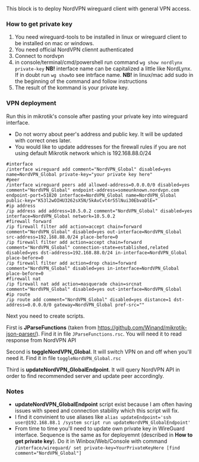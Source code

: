 This block is to deploy NordVPN wireguard client with general VPN access.

### How to get private key
1. You need wireguard-tools to be installed in linux or wireguard client to be installed on mac or windows.
2. You need official NordVPN cliennt authenticated
3. Connect to nordvpn
4. in console/terminal/cmd/powershell run command `wg show nordlynx private-key` **NB!** interface name can be capitalized a little like NordLynx. If in doubt run `wg show`to see intrface name. **NB!** in linux/mac add sudo in the beginning of the command and follow instructions
5. The result of the kommand is your private key.


### VPN deployment
Run this in mikrotik's console after pasting your private key into wireguard interface.
* Do not worry about peer's address and public key. It will be updated with correct ones later.
* You would like to update addresses for the firewall rules if you are not using default Mikrotik network which is 192.168.88.0/24

```
#interface
/interface wireguard add comment="NordVPN_Global" disabled=yes name=NordVPN_Global private-key="your private key here"
#peer
/interface wireguard peers add allowed-address=0.0.0.0/0 disabled=yes comment="NordVPN_Global" endpoint-address=someunknown.nordvpn.com endpoint-port=51820 interface=NordVPN_Global name=NordVPN_Global public-key="K53l2wOIHU3262sX5N/5kAvCvt4r55lNui30EbvaDlE="
#ip address
/ip address add address=10.5.0.2 comment="NordVPN_Global" disabled=yes interface=NordVPN_Global network=10.5.0.2
#firewall forward
/ip firewall filter add action=accept chain=forward comment="NordVPN_Global" disabled=yes out-interface=NordVPN_Global src-address=192.168.88.0/24 place-before=0
/ip firewall filter add action=accept chain=forward comment="NordVPN_Global" connection-state=established,related disabled=yes dst-address=192.168.88.0/24 in-interface=NordVPN_Global place-before=0
/ip firewall filter add action=drop chain=forward comment="NordVPN_Global" disabled=yes in-interface=NordVPN_Global place-before=0
#firewall nat
/ip firewall nat add action=masquerade chain=srcnat comment="NordVPN_Global" disabled=yes out-interface=NordVPN_Global
#ip route
/ip route add comment="NordVPN_Global" disabled=yes distance=1 dst-address=0.0.0.0/0 gateway=NordVPN_Global pref-src=""
```

Next you need to create scripts.

First is **JParseFunctions** (taken from https://github.com/Winand/mikrotik-json-parser/). Find it in file `JParseFunctions.rsc`. You will need it to read response from NordVPN API

Second is **toggleNordVPN_Global**. It will switch VPN on and off when you'll need it. Find it in file `toggleNordVPN_Global.rsc`

Third is **updateNordVPN_GlobalEndpoint**. It will query NordVPN API in order to find recommended server and update peer accordingly.

### Notes
* **updateNordVPN_GlobalEndpoint** script exist because I am often having issues with speed and connection stability which this script will fix.
* I find it convinient to use aliases like `alias updateEndpoint='ssh user@192.168.88.1 /system script run updateNordVPN_GlobalEndpoint'`
* From time to time you'll need to update own private key in WireGuard interface. Sequence is the same as for deployemnt (described in **How to get private key**). Do it in Winbox/Web/Console with command `/interface/wireguard/ set private-key=YourPrivateKeyHere [find comment="NordVPN_Global"]`